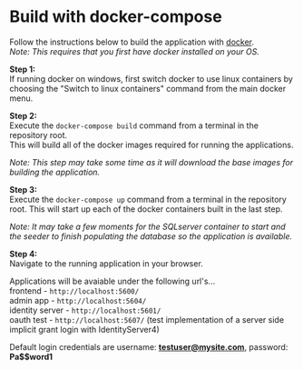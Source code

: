 # Build with docker-compose
Follow the instructions below to build the application with [docker](https://www.docker.com).  
*Note: This requires that you first have docker installed on your OS.*

**Step 1:**  
If running docker on windows, first switch docker to use linux containers by choosing the "Switch to linux containers" command from the main docker menu.  

**Step 2:**  
Execute the `docker-compose build` command from a terminal in the repository root.   
This will build all of the docker images required for running the applications.  
  
*Note: This step may take some time as it will download the base images for building the application.*
  
**Step 3:**  
Execute the `docker-compose up` command from a terminal in the repository root. 
This will start up each of the docker containers built in the last step.  
  
*Note: It may take a few moments for the SQLserver container to start and the seeder to finish populating the database so the application is available.*
  
**Step 4:**  
Navigate to the running application in your browser.  
  
Applications will be avaiable under the following url's...  
frontend - `http://localhost:5600/`  
admin app - `http://localhost:5604/`  
identity server - `http://localhost:5601/`  
oauth test - `http://localhost:5607/` (test implementation of a server side implicit grant login with IdentityServer4)  
  
Default login credentials are username: **testuser@mysite.com**, password: **Pa$$word1**  
